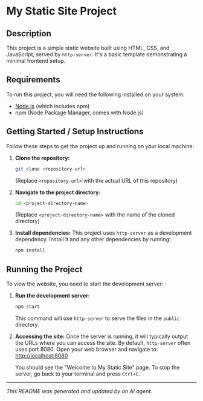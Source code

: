 # My Static Site Project

## Description

This project is a simple static website built using HTML, CSS, and JavaScript, served by `http-server`. It's a basic template demonstrating a minimal frontend setup.

## Requirements

To run this project, you will need the following installed on your system:

- [Node.js](https://nodejs.org/) (which includes npm)
- npm (Node Package Manager, comes with Node.js)

## Getting Started / Setup Instructions

Follow these steps to get the project up and running on your local machine:

1.  **Clone the repository:**
    ```bash
    git clone <repository-url>
    ```
    (Replace `<repository-url>` with the actual URL of this repository)

2.  **Navigate to the project directory:**
    ```bash
    cd <project-directory-name>
    ```
    (Replace `<project-directory-name>` with the name of the cloned directory)

3.  **Install dependencies:**
    This project uses `http-server` as a development dependency. Install it and any other dependencies by running:
    ```bash
    npm install
    ```

## Running the Project

To view the website, you need to start the development server:

1.  **Run the development server:**
    ```bash
    npm start
    ```
    This command will use `http-server` to serve the files in the `public` directory.

2.  **Accessing the site:**
    Once the server is running, it will typically output the URLs where you can access the site. By default, `http-server` often uses port 8080. Open your web browser and navigate to:
    [http://localhost:8080](http://localhost:8080)

    You should see the "Welcome to My Static Site" page. To stop the server, go back to your terminal and press `Ctrl+C`.

---

*This README was generated and updated by an AI agent.*
